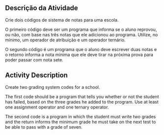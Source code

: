 ## Descrição da Atividade

Crie dois códigos de sistema de notas para uma escola. 

O primeiro código deve ser um programa que informa se o aluno reprovou, ou não, com base nas três notas que ele adicionou ao programa. Utilize, no mínimo, um operador de atribuição e um operador ternário. 

O segundo código é um programa que o aluno deve escrever duas notas e o retorno informa a nota mínima que ele deve tirar na próxima prova para poder passar com nota sete.


## Activity Description

Create two grading system codes for a school.

The first code should be a program that tells you whether or not the student has failed, based on the three grades he added to the program. Use at least one assignment operator and one ternary operator.

The second code is a program in which the student must write two grades and the return informs the minimum grade he must take on the next test to be able to pass with a grade of seven.